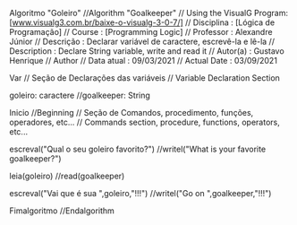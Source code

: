 Algoritmo "Goleiro"
//Algorithm "Goalkeeper"
// Using the VisualG Program: [www.visualg3.com.br/baixe-o-visualg-3-0-7/]
// Disciplina   : [Lógica de Programação]
// Course       : [Programming Logic]
// Professor   : Alexandre Júnior
// Descrição   : Declarar variável de caractere, escrevê-la e lê-la
// Description : Declare String variable, write and read it
// Autor(a)    : Gustavo Henrique
// Author
// Data atual  : 09/03/2021
// Actual Date : 03/09/2021

Var
// Seção de Declarações das variáveis
// Variable Declaration Section

goleiro: caractere
//goalkeeper: String

Inicio
//Beginning
// Seção de Comandos, procedimento, funções, operadores, etc...
// Commands section, procedure, functions, operators, etc...

escreval("Qual o seu goleiro favorito?")
//writel("What is your favorite goalkeeper?")

leia(goleiro)
//read(goalkeeper)

escreval("Vai que é sua ",goleiro,"!!!")
//writel("Go on ",goalkeeper,"!!!")

Fimalgoritmo
//Endalgorithm
